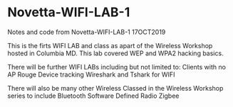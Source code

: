 # Novetta-WIFI-LAB-1
Notes and code from Novetta-WIFI-LAB-1 17OCT2019

This is the firts WIFI LAB and class as apart of the Wireless Workshop hosted in Columbia MD.
This lab covered WEP and WPA2 hacking basics.

There will be further WIFI LABs including but not limited to:
Clients with no AP
Rouge Device tracking
Wireshark and Tshark for WIFI

There will also be many other Wireless Classed in the Wireless Workshop series to include
Bluetooth
Software Defined Radio
Zigbee

